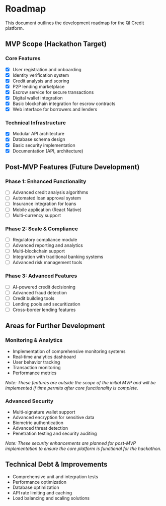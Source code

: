 # Roadmap

This document outlines the development roadmap for the QI Credit platform.

## MVP Scope (Hackathon Target)

### Core Features
- [x] User registration and onboarding
- [x] Identity verification system
- [x] Credit analysis and scoring
- [x] P2P lending marketplace
- [x] Escrow service for secure transactions
- [x] Digital wallet integration
- [x] Basic blockchain integration for escrow contracts
- [x] Web interface for borrowers and lenders

### Technical Infrastructure
- [x] Modular API architecture
- [x] Database schema design
- [x] Basic security implementation
- [x] Documentation (API, architecture)

## Post-MVP Features (Future Development)

### Phase 1: Enhanced Functionality
- [ ] Advanced credit analysis algorithms
- [ ] Automated loan approval system
- [ ] Insurance integration for loans
- [ ] Mobile application (React Native)
- [ ] Multi-currency support

### Phase 2: Scale & Compliance
- [ ] Regulatory compliance module
- [ ] Advanced reporting and analytics
- [ ] Multi-blockchain support
- [ ] Integration with traditional banking systems
- [ ] Advanced risk management tools

### Phase 3: Advanced Features
- [ ] AI-powered credit decisioning
- [ ] Advanced fraud detection
- [ ] Credit building tools
- [ ] Lending pools and securitization
- [ ] Cross-border lending features

## Areas for Further Development

### Monitoring & Analytics
- Implementation of comprehensive monitoring systems
- Real-time analytics dashboard
- User behavior tracking
- Transaction monitoring
- Performance metrics

*Note: These features are outside the scope of the initial MVP and will be implemented if time permits after core functionality is complete.*

### Advanced Security
- Multi-signature wallet support
- Advanced encryption for sensitive data
- Biometric authentication
- Advanced threat detection
- Penetration testing and security auditing

*Note: These security enhancements are planned for post-MVP implementation to ensure the core platform is functional for the hackathon.*

## Technical Debt & Improvements
- Comprehensive unit and integration tests
- Performance optimization
- Database optimization
- API rate limiting and caching
- Load balancing and scaling solutions